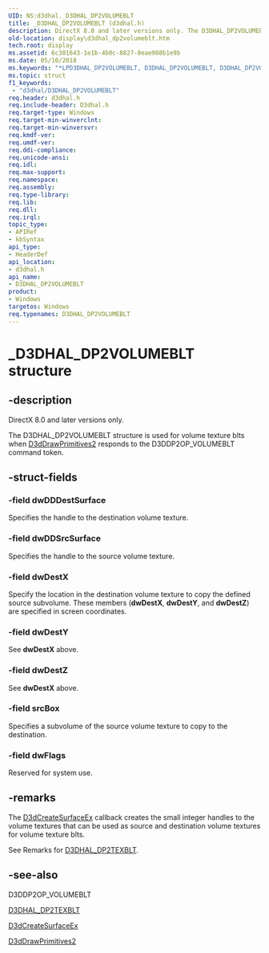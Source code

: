 ```yaml
---
UID: NS:d3dhal._D3DHAL_DP2VOLUMEBLT
title: _D3DHAL_DP2VOLUMEBLT (d3dhal.h)
description: DirectX 8.0 and later versions only. The D3DHAL_DP2VOLUMEBLT structure is used for volume texture blts when D3dDrawPrimitives2 responds to the D3DDP2OP_VOLUMEBLT command token.
old-location: display\d3dhal_dp2volumeblt.htm
tech.root: display
ms.assetid: 6c301643-1e1b-4b0c-8827-8eae988b1e9b
ms.date: 05/10/2018
ms.keywords: "*LPD3DHAL_DP2VOLUMEBLT, D3DHAL_DP2VOLUMEBLT, D3DHAL_DP2VOLUMEBLT structure [Display Devices], LPD3DHAL_DP2VOLUMEBLT, LPD3DHAL_DP2VOLUMEBLT structure pointer [Display Devices], _D3DHAL_DP2VOLUMEBLT, d3dhal/D3DHAL_DP2VOLUMEBLT, d3dhal/LPD3DHAL_DP2VOLUMEBLT, d3dstrct_44b31cb6-2a36-4d2d-91a3-c59b07d8815b.xml, display.d3dhal_dp2volumeblt"
ms.topic: struct
f1_keywords:
 - "d3dhal/D3DHAL_DP2VOLUMEBLT"
req.header: d3dhal.h
req.include-header: D3dhal.h
req.target-type: Windows
req.target-min-winverclnt: 
req.target-min-winversvr: 
req.kmdf-ver: 
req.umdf-ver: 
req.ddi-compliance: 
req.unicode-ansi: 
req.idl: 
req.max-support: 
req.namespace: 
req.assembly: 
req.type-library: 
req.lib: 
req.dll: 
req.irql: 
topic_type:
- APIRef
- kbSyntax
api_type:
- HeaderDef
api_location:
- d3dhal.h
api_name:
- D3DHAL_DP2VOLUMEBLT
product:
- Windows
targetos: Windows
req.typenames: D3DHAL_DP2VOLUMEBLT
---
```


# _D3DHAL_DP2VOLUMEBLT structure


## -description



   DirectX 8.0 and later versions only.
   

The D3DHAL_DP2VOLUMEBLT structure is used for volume texture blts when <a href="https://docs.microsoft.com/windows-hardware/drivers/ddi/d3dhal/nc-d3dhal-lpd3dhal_drawprimitives2cb">D3dDrawPrimitives2</a> responds to the D3DDP2OP_VOLUMEBLT command token.


## -struct-fields




### -field dwDDDestSurface

Specifies the handle to the destination volume texture.


### -field dwDDSrcSurface

Specifies the handle to the source volume texture.


### -field dwDestX

Specify the location in the destination volume texture to copy the defined source subvolume. These members (<b>dwDestX</b>, <b>dwDestY</b>, and <b>dwDestZ</b>) are specified in screen coordinates.


### -field dwDestY

See <b>dwDestX</b> above.


### -field dwDestZ

See <b>dwDestX</b> above.


### -field srcBox

Specifies a subvolume of the source volume texture to copy to the destination.


### -field dwFlags

Reserved for system use.


## -remarks



The <a href="https://docs.microsoft.com/windows/desktop/api/ddrawint/nc-ddrawint-pdd_createsurfaceex">D3dCreateSurfaceEx</a> callback creates the small integer handles to the volume textures that can be used as source and destination volume textures for volume texture blts.

See Remarks for <a href="https://docs.microsoft.com/windows-hardware/drivers/ddi/d3dhal/ns-d3dhal-_d3dhal_dp2texblt">D3DHAL_DP2TEXBLT</a>.




## -see-also




D3DDP2OP_VOLUMEBLT



<a href="https://docs.microsoft.com/windows-hardware/drivers/ddi/d3dhal/ns-d3dhal-_d3dhal_dp2texblt">D3DHAL_DP2TEXBLT</a>



<a href="https://docs.microsoft.com/windows/desktop/api/ddrawint/nc-ddrawint-pdd_createsurfaceex">D3dCreateSurfaceEx</a>



<a href="https://docs.microsoft.com/windows-hardware/drivers/ddi/d3dhal/nc-d3dhal-lpd3dhal_drawprimitives2cb">D3dDrawPrimitives2</a>
 

 

